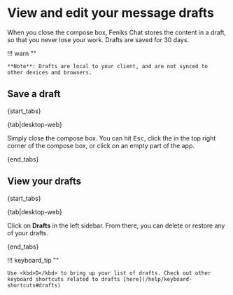 # View and edit your message drafts

When you close the compose box, Feniks Chat stores the content in a draft,
so that you never lose your work. Drafts are saved for 30 days.

!!! warn ""

    **Note**: Drafts are local to your client, and are not synced to
    other devices and browsers.

## Save a draft

{start_tabs}

{tab|desktop-web}

Simply close the compose box. You can hit <kbd>Esc</kbd>, click
the <i class="fa fa-remove"></i> in the top right corner of the
compose box, or click on an empty part of the app.

{end_tabs}

## View your drafts

{start_tabs}

{tab|desktop-web}

Click on <i class="fa fa-pencil"></i> **Drafts** in the left sidebar.
From there, you can delete or restore any of your drafts.

{end_tabs}

!!! keyboard_tip ""

    Use <kbd>D</kbd> to bring up your list of drafts. Check out other
    keyboard shortcuts related to drafts [here](/help/keyboard-shortcuts#drafts)
